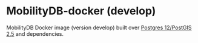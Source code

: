 MobilityDB-docker (develop)
==================================

MobilityDB Docker image (version develop) built over [Postgres 12/PostGIS 2.5](https://github.com/postgis/docker-postgis/tree/master/12-2.5) and dependencies.